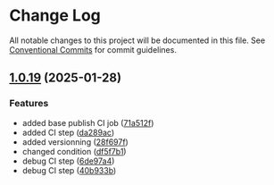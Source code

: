 # Change Log

All notable changes to this project will be documented in this file.
See [Conventional Commits](https://conventionalcommits.org) for commit guidelines.

## [1.0.19](https://github.com/swellstores/easyblocks/compare/v1.0.18...v1.0.19) (2025-01-28)

### Features

- added base publish CI job ([71a512f](https://github.com/swellstores/easyblocks/commit/71a512f479d4666860dc7c7f6cfd3ef4d0cfad27))
- added CI step ([da289ac](https://github.com/swellstores/easyblocks/commit/da289acc5b8a07b269df76a3ccfb990e90fd6904))
- added versionning ([28f697f](https://github.com/swellstores/easyblocks/commit/28f697f69e380577fcd95b1d0c01a82293b5bcfe))
- changed condition ([df5f7b1](https://github.com/swellstores/easyblocks/commit/df5f7b143efa1d8c6c3333409c6bfdb8d9d55954))
- debug CI step ([6de97a4](https://github.com/swellstores/easyblocks/commit/6de97a490fa574a343e916ca606c7df25626e2bb))
- debug CI step ([40b933b](https://github.com/swellstores/easyblocks/commit/40b933b6854dfa411c6518325ce8dd108f63b676))
